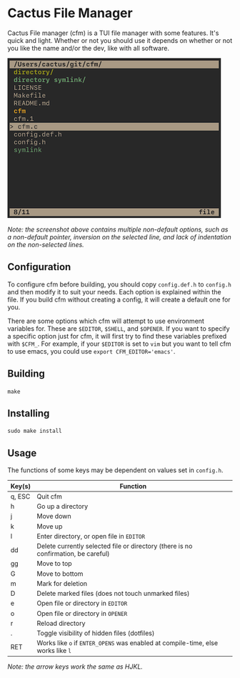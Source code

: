 # Cactus File Manager

Cactus File manager (cfm) is a TUI file manager with some features. It's quick
and light. Whether or not you should use it depends on whether or not you like
the name and/or the dev, like with all software.

![Example Configuration](screenshot.png)

*Note: the screenshot above contains multiple non-default options, such as a
non-default pointer, inversion on the selected line, and lack of indentation on
the non-selected lines.*

## Configuration

To configure cfm before building, you should copy `config.def.h` to `config.h`
and then modify it to suit your needs. Each option is explained within the file.
If you build cfm without creating a config, it will create a default one for
you.

There are some options which cfm will attempt to use environment variables for.
These are `$EDITOR`, `$SHELL`, and `$OPENER`. If you want to specify a specific
option just for cfm, it will first try to find these variables prefixed with
`$CFM_`. For example, if your `$EDITOR` is set to `vim` but you want to tell
cfm to use emacs, you could use `export CFM_EDITOR='emacs'`.

## Building

`make`

## Installing

`sudo make install`

## Usage

The functions of some keys may be dependent on values set in `config.h`.

| Key(s) | Function |
| ------ | -------- |
| q, ESC | Quit cfm |
| h | Go up a directory |
| j | Move down |
| k | Move up |
| l | Enter directory, or open file in `EDITOR` |
| dd | Delete currently selected file or directory (there is no confirmation, be careful) |
| gg | Move to top |
| G | Move to bottom |
| m | Mark for deletion |
| D | Delete marked files (does not touch unmarked files) |
| e | Open file or directory in `EDITOR` |
| o | Open file or directory in `OPENER` |
| r | Reload directory |
| . | Toggle visibility of hidden files (dotfiles) |
| RET | Works like `o` if `ENTER_OPENS` was enabled at compile-time, else works like `l` |

*Note: the arrow keys work the same as HJKL.*
